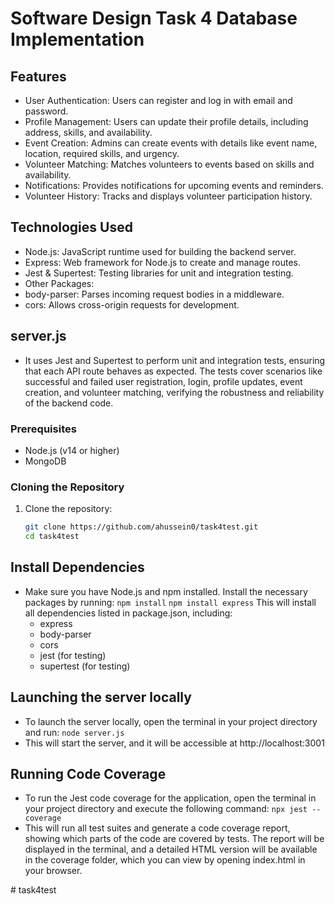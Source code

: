 # Software Design Task 4 Database Implementation

## Features
- User Authentication: Users can register and log in with email and password.
- Profile Management: Users can update their profile details, including address, skills, and availability.
- Event Creation: Admins can create events with details like event name, location, required skills, and urgency.
- Volunteer Matching: Matches volunteers to events based on skills and availability.
- Notifications: Provides notifications for upcoming events and reminders.
- Volunteer History: Tracks and displays volunteer participation history.

## Technologies Used
- Node.js: JavaScript runtime used for building the backend server.
- Express: Web framework for Node.js to create and manage routes.
- Jest & Supertest: Testing libraries for unit and integration testing.
- Other Packages:
- body-parser: Parses incoming request bodies in a middleware.
- cors: Allows cross-origin requests for development.

## server.js
-  It uses Jest and Supertest to perform unit and integration tests, ensuring that each API route behaves as expected. The tests cover scenarios like successful and failed user registration, login, profile updates, event creation, and volunteer matching, verifying the robustness and reliability of the backend code.

### Prerequisites
- Node.js (v14 or higher)
- MongoDB

### Cloning the Repository

1. Clone the repository:
   ```bash
   git clone https://github.com/ahussein0/task4test.git
   cd task4test

## Install Dependencies
- Make sure you have Node.js and npm installed. Install the necessary packages by running:
  ``` npm install ```
  ``` npm install express ```
This will install all dependencies listed in package.json, including:
  - express
  - body-parser
  - cors
  - jest (for testing)
  - supertest (for testing)

## Launching the server locally
- To launch the server locally, open the terminal in your project directory and run:
``` node server.js ```
- This will start the server, and it will be accessible at http://localhost:3001

## Running Code Coverage
- To run the Jest code coverage for the application, open the terminal in your project directory and execute the following command:
  ``` npx jest --coverage ```
- This will run all test suites and generate a code coverage report, showing which parts of the code are covered by tests. The report will be displayed in the terminal, and a detailed HTML version will be available in the coverage folder, which you can view by opening index.html in your browser.

#   t a s k 4 t e s t 
 
 
